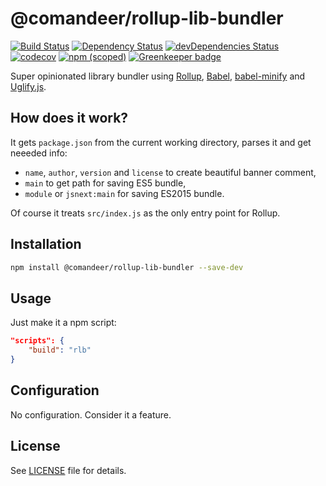 # @comandeer/rollup-lib-bundler

[![Build Status](https://travis-ci.org/Comandeer/rollup-lib-bundler.svg?branch=master)](https://travis-ci.org/Comandeer/rollup-lib-bundler) [![Dependency Status](https://david-dm.org/Comandeer/rollup-lib-bundler.svg)](https://david-dm.org/Comandeer/rollup-lib-bundler) [![devDependencies Status](https://david-dm.org/Comandeer/rollup-lib-bundler/dev-status.svg)](https://david-dm.org/Comandeer/rollup-lib-bundler?type=dev) [![codecov](https://codecov.io/gh/Comandeer/rollup-lib-bundler/branch/master/graph/badge.svg)](https://codecov.io/gh/Comandeer/rollup-lib-bundler) [![npm (scoped)](https://img.shields.io/npm/v/@comandeer/rollup-lib-bundler.svg)]() [![Greenkeeper badge](https://badges.greenkeeper.io/Comandeer/rollup-lib-bundler.svg)](https://greenkeeper.io/)

Super opinionated library bundler using [Rollup](https://github.com/rollup/rollup), [Babel](https://github.com/babel/babel), [babel-minify](https://github.com/babel/minify) and [Uglify.js](https://github.com/mishoo/UglifyJS2).

## How does it work?

It gets `package.json` from the current working directory, parses it and get neeeded info:

* `name`, `author`, `version` and `license` to create beautiful banner comment,
* `main` to get path for saving ES5 bundle,
* `module` or `jsnext:main` for saving ES2015 bundle.

Of course it treats `src/index.js` as the only entry point for Rollup.

## Installation

```bash
npm install @comandeer/rollup-lib-bundler --save-dev
```

## Usage

Just make it a npm script:

```json
"scripts": {
	"build": "rlb"
}
```

## Configuration

No configuration. Consider it a feature.

## License

See [LICENSE](./LICENSE) file for details.
